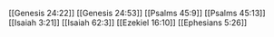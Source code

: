 [[Genesis 24:22]]
[[Genesis 24:53]]
[[Psalms 45:9]]
[[Psalms 45:13]]
[[Isaiah 3:21]]
[[Isaiah 62:3]]
[[Ezekiel 16:10]]
[[Ephesians 5:26]]
